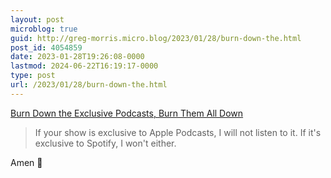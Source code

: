 ```yaml
---
layout: post
microblog: true
guid: http://greg-morris.micro.blog/2023/01/28/burn-down-the.html
post_id: 4054859
date: 2023-01-28T19:26:08-0000
lastmod: 2024-06-22T16:19:17-0000
type: post
url: /2023/01/28/burn-down-the.html
---
```

[Burn Down the Exclusive Podcasts, Burn Them All Down](https://birchtree.me/blog/burn-down-the-exclusive-podcasts-buen-them-all-down/)

> If your show is exclusive to Apple Podcasts, I will not listen to it. If it's exclusive to Spotify, I won't either.

Amen 🙌
